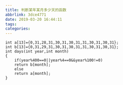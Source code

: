 ```yaml
---
title: 判断某年某月多少天的函数
abbrlink: 3dce4771
date: 2019-03-20 16:44:11
tags:
categories:
---
```


<!--more-->

<pre class="has">
<code class="language-cpp">int a[13]={0,31,28,31,30,31,30,31,31,30,31,30,31};
int b[13]={0,31,29,31,30,31,30,31,31,30,31,30,31};
int days(int year,int month)
{
	if(year%400==0||year%4==0&amp;&amp;year%100!=0)
	return b[month];
	else
	return a[month];
}
</code></pre>

<p> </p>
